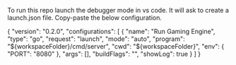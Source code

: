 To run this repo launch the debugger mode in vs code. It will ask to create a launch.json file. Copy-paste the below configuration. 


{
  "version": "0.2.0",
  "configurations": [
    {
      "name": "Run Gaming Engine",
      "type": "go",
      "request": "launch",
      "mode": "auto",
      "program": "${workspaceFolder}/cmd/server",
      "cwd": "${workspaceFolder}",
      "env": {
        "PORT": "8080"
      },
      "args": [],
      "buildFlags": "",
      "showLog": true
    }
  ]
}


